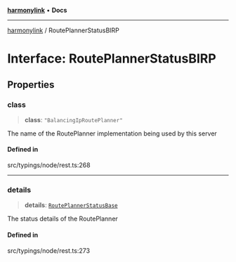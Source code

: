[**harmonylink**](../README.md) • **Docs**

***

[harmonylink](../globals.md) / RoutePlannerStatusBIRP

# Interface: RoutePlannerStatusBIRP

## Properties

### class

> **class**: `"BalancingIpRoutePlanner"`

The name of the RoutePlanner implementation being used by this server

#### Defined in

src/typings/node/rest.ts:268

***

### details

> **details**: [`RoutePlannerStatusBase`](RoutePlannerStatusBase.md)

The status details of the RoutePlanner

#### Defined in

src/typings/node/rest.ts:273
